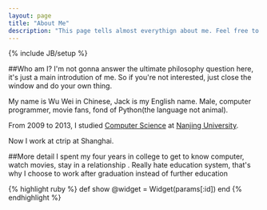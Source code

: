 ```yaml
---
layout: page
title: "About Me"
description: "This page tells almost everythign about me. Feel free to contact me at any time"
---
```


{% include JB/setup %}

##Who am I?
I'm not gonna answer the ultimate philosophy question here, it's just a main introdution of me. So if you're not interested, just close the window and do your own thing.

My name is Wu Wei in Chinese, Jack is my English name. Male, computer programmer, movie fans, fond of Python(the language not animal).

From 2009 to 2013, I studied [Computer Science](cs.nju.edu.cn) at [Nanjing University](www.nju.edu.cn).

Now I work at ctrip at Shanghai.


##More detail
I spent my four years in college to get to know computer, watch movies, stay in a relationship .
Really hate education system, that's why I choose to work after graduation instead of further education

{% highlight ruby %}
def show
    @widget = Widget(params[:id])
end
{% endhighlight %}
